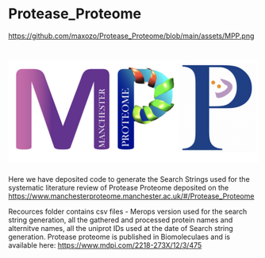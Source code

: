 # Protease_Proteome

https://github.com/maxozo/Protease_Proteome/blob/main/assets/MPP.png
# ![Protease Proteome](assets/MPP.png)

Here we have deposited code to generate the Search Strings used for the systematic literature review of Protease Proteome deposited on the https://www.manchesterproteome.manchester.ac.uk/#/Protease_Proteome 

Recources folder contains csv files - Merops version used for the search string generation, all the gathered and processed protein names and alternitve names, all the uniprot IDs used at the date of Search string generation.
Protease proteome is published in Biomoleculaes and is available here: https://www.mdpi.com/2218-273X/12/3/475